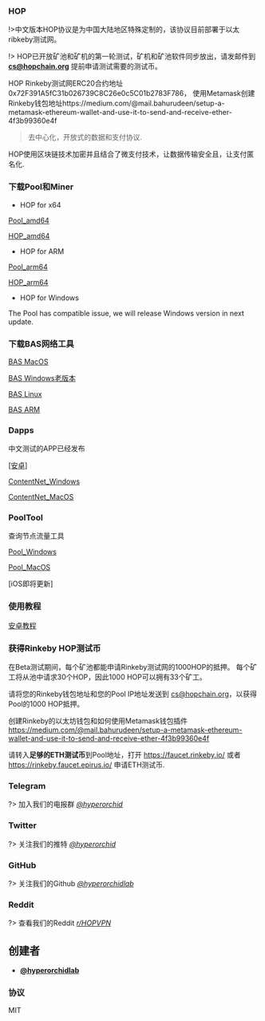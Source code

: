 ### HOP

!>中文版本HOP协议是为中国大陆地区特殊定制的，该协议目前部署于以太ribkeby测试网。

!> HOP已开放矿池和矿机的第一轮测试，矿机和矿池软件同步放出，请发邮件到 **cs@hopchain.org** 提前申请测试需要的测试币。

HOP Rinkeby测试网ERC20合约地址0x72F391A5fC31b026739C8C26e0c5C01b2783F786， 使用Metamask创建Rinkeby钱包地址https://medium.com/@mail.bahurudeen/setup-a-metamask-ethereum-wallet-and-use-it-to-send-and-receive-ether-4f3b99360e4f

> 去中心化，开放式的数据和支付协议.

HOP使用区块链技术加密并且结合了微支付技术，让数据传输安全且，让支付匿名化.

### 下载Pool和Miner

+ HOP for x64


[Pool_amd64](_media/Pool_Rinkeby_amd64 ':ignore')

[HOP_amd64](_media/HOP_Rinkeby_amd64':ignore')


+ HOP for ARM

[Pool_arm64](_media/Pool_Rinkeby_arm64 ':ignore')

[HOP_arm64](_media/HOP_Rinkeby_arm64 ':ignore')



+ HOP for Windows

The Pool has compatible issue, we will release Windows version in next update.




### 下载BAS网络工具

[BAS MacOS](_media/BAS_mac ':ignore')

[BAS Windows老版本](_media/BAS_win.zip ':ignore')

[BAS Linux](_media/BAS_amd64 ':ignore')

[BAS ARM](_media/BAS_arm64 ':ignore')



### Dapps


中文测试的APP已经发布

<a href="https://tsfr.io/join/c2vt2r">[安卓]</a>

[ContentNet_Windows](_media/CNetwork ':ignore')

[ContentNet_MacOS](_media/CNetwork.dmg ':ignore')



### PoolTool


查询节点流量工具

[Pool_Windows](_media/PoolTool.mac ':ignore')

[Pool_MacOS](_media/PoolTool-x64 ':ignore')




[iOS即将更新]


### 使用教程

<a href="https://a0a63d65-7b07-4b71-9ec7-808d96916969.usrfiles.com/ugd/a0a63d_be53657163534aaeb34fb275dfa19dda.pdf">安卓教程</a>





### 获得Rinkeby HOP测试币

在Beta测试期间，每个矿池都能申请Rinkeby测试网的1000HOP的抵押。 每个矿工将从池中请求30个HOP，因此1000 HOP可以拥有33个矿工。

请将您的Rinkeby钱包地址和您的Pool IP地址发送到 cs@hopchain.org，以获得Pool的1000 HOP抵押。

创建Rinkeby的以太坊钱包和如何使用Metamask钱包插件 https://medium.com/@mail.bahurudeen/setup-a-metamask-ethereum-wallet-and-use-it-to-send-and-receive-ether-4f3b99360e4f

请转入**足够的ETH测试币**到Pool地址，打开 https://faucet.rinkeby.io/ 或者 https://rinkeby.faucet.epirus.io/ 申请ETH测试币.


### Telegram
?> 加入我们的电报群 *[@hyperorchid ](https://t.me/hopcommunity)*
### Twitter
?> 关注我们的推特 *[@hyperorchid ](https://twitter.com/hyperorchid)*
### GitHub
?> 关注我们的Github *[@hyperorchidlab ](https://github.com/hyperorchidlab/)*
### Reddit
?> 查看我们的Reddit *[r/HOPVPN ](https://www.reddit.com/r/HOPVPN/)*


## 创建者
- **[@hyperorchidlab](https://github.com/hyperorchidlab/)**

### 协议

MIT
